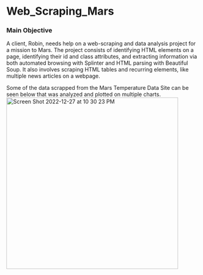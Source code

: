 # Web_Scraping_Mars

### Main Objective
A client, Robin, needs help on a web-scraping and data analysis project for a mission to Mars. The project consists of identifying HTML elements on a page, identifying their id and class attributes, and extracting information via both automated browsing with Splinter and HTML parsing with Beautiful Soup. It also involves scraping HTML tables and recurring elements, like multiple news articles on a webpage. 

Some of the data scrapped from the Mars Temperature Data Site can be seen below that was analyzed and plotted on multiple charts.
<img width="449" alt="Screen Shot 2022-12-27 at 10 30 23 PM" src="https://user-images.githubusercontent.com/43667985/209753012-8e653a1c-8e30-4c67-a390-e201cff8696f.png">
